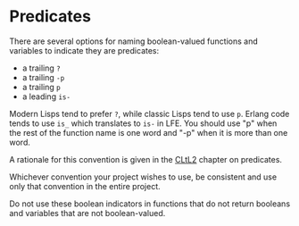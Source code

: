 # Predicates

There are several options for naming boolean-valued functions and variables to indicate they are predicates:

* a trailing `?`
* a trailing `-p`
* a trailing `p`
* a leading `is-`

Modern Lisps tend to prefer `?`, while classic Lisps tend to use `p`. Erlang code tends to use `is_` which translates to `is-` in LFE.  You should use "p" when the rest of the function name is one word and "-p" when it is more than one word.

A rationale for this convention is given in the [CLtL2](https://en.wikipedia.org/wiki/Common_Lisp_the_Language)  chapter on predicates.

Whichever convention your project wishes to use, be consistent and use only that convention in the entire project.

Do not use these boolean indicators in functions that do not return booleans and variables that are not boolean-valued.
